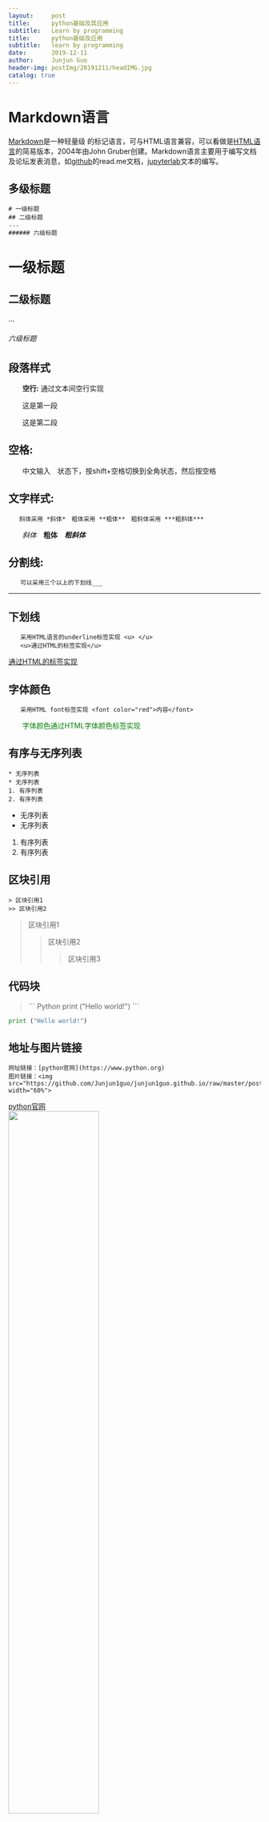 ```yaml
---
layout:     post
title:      python基础及其应用
subtitle:   Learn by programming
title:      python基础及应用
subtitle:   learn by programming
date:       2019-12-11
author:     Junjun Guo
header-img: postImg/20191211/headIMG.jpg
catalog: true
---
```

# **Markdown语言**

[Markdown](https://daringfireball.net/projects/markdown/)是一种轻量级  的标记语言，可与HTML语言兼容，可以看做是[HTML语言](https://www.runoob.com/html/html-editors.html)的简易版本，2004年由John Gruber创建。Markdown语言主要用于编写文档及论坛发表消息，如[github](https://github.com/)的read.me文档，[jupyterlab](https://jupyterlab.readthedocs.io/en/latest/)文本的编写。
## **多级标题**
```
# 一级标题
## 二级标题
...
###### 六级标题
```
# 一级标题
## 二级标题
...
###### 六级标题
## **段落样式**

　　**空行:** 通过文本间空行实现

　　这是第一段
  
　　这是第二段

## **空格:**   
　　中文输入　状态下，按shift+空格切换到全角状态，然后按空格    
  

## **文字样式:**
```
   斜体采用 *斜体*　粗体采用 **粗体**　粗斜体采用 ***粗斜体***
```
　　*斜体*　**粗体**　***粗斜体***

## **分割线:** 
```
　　可以采用三个以上的下划线___ 
```
_______

## **下划线**
```
　　采用HTML语言的underline标签实现 <u> </u>
　　<u>通过HTML的标签实现</u>
```
   <u>通过HTML的标签实现</u>

## **字体颜色**
```
　　采用HTML font标签实现 <font color="red">内容</font>
```
<font color="green">　　字体颜色通过HTML字体颜色标签实现</font>

## **有序与无序列表**
```
* 无序列表
* 无序列表
1. 有序列表
2. 有序列表
```
* 无序列表
* 无序列表
1. 有序列表
2. 有序列表

## **区块引用**
```
> 区块引用1   
>> 区块引用2
```
> 区块引用1   
>> 区块引用2
>>> 区块引用3

## 代码块
     
>  \``` Python
>  print ("Hello world!")
>  \```       
    

``` Python
print ("Hello world!")
``` 

## 地址与图片链接
```
网址链接：[python官网](https://www.python.org)    
图片链接：<img src="https://github.com/Junjun1guo/junjun1guo.github.io/raw/master/postImg/20191211/python.png" width="60%"> 
```
[python官网](https://www.python.org/)    
<img src="https://github.com/Junjun1guo/junjun1guo.github.io/raw/master/postImg/20191211/python.png" width="60%">

## 表格
```
　　采用|分割单元格，采用----分割标题栏与单元格。单元格的对齐采用:,如左对齐(:----)

| 左对齐 | 右对齐 | 居中对齐 |
| :------|------:| :-----: |
| 单元格 | 单元格 | 单元格 |
| 单元格 | 单元格 | 单元格 |
| 左对齐 | 右对齐 | 居中对齐 |
| :-----|----:| :----: |
| 单元格 | 单元格 | 单元格 |
| 单元格 | 单元格 | 单元格 |
```    
| 左对齐 | 右对齐 | 居中对齐 |
| :------|------:| :-----: |
| 单元格 | 单元格 | 单元格 |
| 单元格 | 单元格 | 单元格 |
| 左对齐 | 右对齐 | 居中对齐 |
| :-----|----:| :----: |
| 单元格 | 单元格 | 单元格 |
| 单元格 | 单元格 | 单元格 |

## 公式编辑

[markdown公式编辑教程](https://www.jianshu.com/p/25f0139637b7)
```
行内公式$ \Gamma(z) = \int_0^\infty t^{z-1}e^{-t}dt\,. $
行间公式$$\Gamma(z) = \int_0^\infty t^{z-1}e^{-t}dt\,.$$
```
$ \Gamma(z) = \int_0^\infty t^{z-1}e^{-t}dt\,. $
$$\Gamma(z) = \int_0^\infty t^{z-1}e^{-t}dt\,.$$

# Python语言

## python语言及其特点

### python语言的发展
　　Guido von Rossum 1989年开发了python编译器。python语言介于C语言与脚本语言之间，是一种“胶水”语言。python语言的宗旨就是“能用胶水解决的问题，坚决不造轮子”。发展的版本有2.x和3.x，[python官网](https://www.python.org/)

<img src="images/C++之父.png" width="50%"><img src="images/python之父.png" width="50%">

### python语言下载及安装
1. 在下载页面选择相应系统对应的版本进行下载

<img src="postImg/20191211/python官网.png" width="50%"><img src="images/python下载页面.png" width="50%">
2. 安装python，可以选择相应的安装目录，添加python到系统路径

<img src="postImg/20191211/python安装界面.png" width="60%">

3. 进入python安装目录Scripts进行安装需要的模块，安装好的模块位于site-pakages中

<img src="postImg/20191211/python安装模块.png" width="50%"><img src="images/python模块包位置.png" width="50%">

### python常用编辑器介绍


　　[editPlus](https://www.editplus.com/)， [pyCharm](https://www.jetbrains.com/pycharm/)，
[anaConda](https://www.anaconda.com/)等

<img src="postImg/20191211/editPlus.png" width="50%"><img src="postImg/20191211/pyCharm截图.png" width="50%">

### python语言的特点

**优点**
* 简洁优雅，可读性强　　
* 可移植性强，接口强大
* 优秀强大的第三方库

**不足**
* 速度中等
* 不同版本及包的兼容性

### python的应用场景   

* 数值计算，依赖于众多的第三方包
* 机器学习及深度学习
* 网络爬虫及大数据分析
* 网页制作，知乎，facebook等
* 桌面程序的开发，依赖于pyQt，wxPython等第三方GUI库
* 与其他软件的交互，如Opensees,Abaqus,SAP2000等
...

### python与matlab对比

|<font size=4>matlab</font>|<font size=4>python</font>|
|:------:|:------:|
|<font size=4>商业软件</font>|<font size=4>免费开源</font>|
|<font size=4>软件冗杂</font>|<font size=4>即用即装</font>|
|<font size=4>面向过程</font>|<font size=4>面向对象</font>|
|<font size=4>速度慢</font>|<font size=4>速度快</font>|
|<font size=4>发展缓慢</font>|<font size=4>发展极快</font>|
|<font size=4>...</font>|<font size=4>...</font>|

## python语言基础语言

### 数据类型

数字：整型(int)  浮点型 (float)


```python
print (type(2)) #type()函数返回输入数据的类型
print (type(2.0)) #print ()函数用于文本输出
```


```python
a=float(2) #整型转换为浮点型
b=int(2.0) #浮点型转换为整型
print (a)
print (b)
```

    2.0
    2
    

字符串：'' ""


```python
a="hello world!"
b="我是python"
print (type(a))
print (a)
print (a+b)
```

    <class 'str'>
    hello world!
    hello world!我是python
    

Math模块


```python
from math import * #导入math模块中所有函数
a=sqrt(2)
print (a)
```

    1.4142135623730951
    

布尔类型：真(True)，假(False)


```python
a=True
b=False
print(int(a))
print(int(b))
```

    1
    0
    

### 数据结构

#### 列表(list)


```python
a=[] #空列表
print (a)
b=[1,8,3,6]
print (b[0])
b.append(7) #从列表尾部不断添加新对象
print (b[-1])
b.reverse() #反转列表中元素
print (b)
b.sort() #列表排序
print (b)
f=len(b) #列表的长度
print (f)
```

可以通过help函数与dir函数查看模块内所有的特性


```python
print (dir(list)) #特殊方法与公共方法列表
```


```python
print (help(list)) #返回各个方法的具体定义
```

#### 元组(tuple)

元组与列表类似，区别在于一旦创建不能对其进行修改   
元组可应用于不可变量的存放，既快又安全，需要修改时可以先转化为列表


```python
a=(2,3,2,5,1)
b=list(a)
b.append(8)
print (b)
```

#### 字典(dict)

字典(dict)是键与值一一映射的一种数据结构 {key:value}


```python
a={"one":21,"two":43,"three":54} #三个元素的字典
print (a)
print (list(a.keys())) #返回字典a的所有键
print (list(a.values())) #f返回字典a的所有值
print (a["one"]) #返回特定键对应的值
```

列表解析：目的是简化代码


```python
a=[1,2,3,5]
b=[each*2 for each in a] #列表解析
print (b)
c={str(key1):value1 for key1,value1 in zip(a,b)} #列表解析
print (c)
d=(each1*2 for each1 in a)
print (d) #返回一个生成器
print (list(d))
```

    [2, 4, 6, 10]
    {'1': 2, '2': 4, '3': 6, '5': 10}
    <generator object <genexpr> at 0x000001E9917B9E08>
    [2, 4, 6, 10]
    

### 运算符
算术运算符: 加(+)，减(-),乘(*),除(/),乘方(**),求余(%)
比较运算符：等于(==),不等于(!=),大于(>),小于(<),大于等于(>=)等
赋值运算符：=，+=,*=等
逻辑运算符：与(and), 或(or),非(not)
成员运算符：in, not in
### 条件语句


```python
if (1>2) and (3>2) :
    print ("代码块1")
else:
    print ("代码块2")
   
```

    代码块2
    


```python
score=70
if 0<=score<60:
    print ("不及格")
elif 60<=score<80:
    print ("良好")
elif 80<=score<=100:
    print ("优秀")
else:
    print ("输入错误，请输入0到100之间的数字！")
```

    良好
    

### 循环语句


```python
for i1 in range(1,6,1):
    print (i1)
```


```python
flag=True
while flag: #第二种循环结构
    print ("It's true!")
    flag=False
print ("It's done!")
```

    It's true!
    It's done!
    


```python
a=[1,3,4,5,86,34]
for each in a:
    if each==max(a):
        print (each)
        break #跳出最近一层的循环
    else:
        print (each)
        continue #终止本轮循环，并进入下轮循环
        print ("我不是最大值！")
```

    1
    3
    4
    5
    86
    

### 函数（面向过程编程）


```python
def listSquare(inputList): #形参
    """ 
    描述：对列表中数字平方并返回列表
    输入：列表
    输出：平方后的列表
    例子：listSquare([1,2,3])
    """
    b=[each**2 for each in inputList]
    return b #返回值，可返回多个类型数据

print (help(listSquare)) #查看帮助文档
print (listSquare([1,2,3]))
print (listSquare(["a",2,3])) #引发程序异常
```

### 异常处理


```python
def listSquare(inputList): #形参
    """ 
    描述：对列表中数字平方并返回列表
    输入：列表
    输出：平方后的列表
    例子：listSquare([1,2,3])
    """
    try:
        b=[each**2 for each in inputList] #可能出现异常的代码块
    except TypeError: 处理，可以指出异常的类型，如TypeError
        print ("请输入数字型列表！")
        return #无正确返回，则返回None
    else: #没有异常，则执行如下代码
        return b #返回值，可返回多个类型数据

print (listSquare(["a",1,2]))
print (listSquare([1,2,3]))
```

### 类（面向对象编程的核心）

**类**=属性(数据)+方法(函数)   
**OOP特征**：封装(只提供借口），继承(避免重复造轮子），多态（方法名相　　　同，具体实现不同）等   
**以做菜为例:**   
**属性:**各种原材料与工具   
**方法:**切菜，炒菜等具体每一项工作   
**封装:**炒菜机（输入原材料，调用每一个方法，出菜，不需要知道细节   
**继承:**多功能炒菜机（炒青菜，土豆炖牛肉等菜）   
**多态:**子类炒青菜与子类土豆炖牛肉都有切菜这个共同方法，但具体操作不同   


```python
import numpy as np
import math
class IMs():#没有继承自任何类，默认继承自基类object
    """
    地震动强度指标计算类
    初始化参数：单列加速度时程acc(g),采样间隔t(s)
    方法：
    PGA()--返回峰值加速度值(g)
    PGV()--返回峰值速度值(cm/s)
    """
    def __init__(self,acc,t): #类的初始化方法，内置特殊方法
        #acc单列加速度时程(g),t时间间隔(s)
        self.acc=acc #self是类的实例化铭牌，在类内起到通信的作用
        self.t=t
        self.num=len(self.acc)

    def PGA(self):
        #返回acc的最大峰值加速度(PGA)(g)
        pga=b=np.fabs(self.acc).max()
        return pga
    
    def __AcctoVelocity (self): #类的私有化方法（前置两下划线）
        #将加速度(g)转换为速度(cm/s)
        vel=[0]
        acc=self.acc
        for i in range(self.num-1):
            velocity=(acc[i]+acc[i+1])*self.t/2*981+vel[-1]
            vel.append(velocity)
        return vel

    def PGV (self):
        #返回Velocity的最大峰值速度(PGV)(cm/s)
        veloc=self.__AcctoVelocity()
        pgv=b=np.fabs(veloc).max()
        return pgv
    
if __name__=='__main__':#测试用
    acc=np.loadtxt("acceleration.txt")#txt数据的加载
    imInstance=IMs(acc,0.01)#强度指标类的实例化
    pga=imInstance.PGA()#调用类中的方法计算PGA
    pgv=imInstance.PGV()
    print ("PGA=",round(pga,3),"g") #保留3位小数
```

    PGA= 1.219 g
    


```python
    print ("PGV=",round(pgv,3),"cm/s")
```

    PGV= 114.471 cm/s
    

### python学习资料

**常用网站：**

[matplotlib](https://matplotlib.org/)(第三方绘图库）   
[Numpy](https://numpy.org/)(科学计算基本库)    
[Scipy](https://www.scipy.org/)(集成了数学，科学及工程常用库)    
[SymPy](https://www.sympy.org/en/index.html)(符号运算库)    
[Python教程](https://docs.python.org/zh-cn/3/tutorial/index.html)(官方教程中文版)    
[Python标准库](https://docs.python.org/zh-cn/3/library/index.html)(Python内置标准库)    
[wxPython](https://www.wxpython.org/)(图形用户界面库)     
[pypi](https://pypi.org/search/?q=&o=&c=Operating+System+%3A%3A+Microsoft+%3A%3A+Windows)(大量第三方包库)     
[Scikit-learn](https://scikit-learn.org/stable/)(python机器学习库)   
[PyOpenGL](http://pyopengl.sourceforge.net/)(基于Python的图形开发库)    
[stackoverflow](https://stackoverflow.com/)(程序员交流答疑网站)    
[台大李宏毅机器学习](https://study.163.com/course/introduction/1208946807.htm)(中文机器学习经典课程)    
[斯坦福吴恩达机器学习](https://study.163.com/course/courseMain.htm?courseId=1004570029)(英文机器学习经典课程)    
[斯坦福吴恩达深度学习](https://mooc.study.163.com/smartSpec/detail/1001319001.htm)(英文深度学习经典课程)    
[github上python资源](https://github.com/Junjun1guo?tab=repositories) (收集了一些不错的python教程)    
[github](https://github.com/)(代码管理及发布网站，可以免费搭建个人博客)      
[MCMC](https://twiecki.io/blog/2015/11/10/mcmc-sampling/)(基于马尔科夫蒙特卡洛的贝叶斯模型)    

**推荐书籍:**

　　<img src="postImg/20191211/python编程从入门到实践.png" width="25%">  　　 <img src="postImg/20191211/python3面向对象编程.png" width="25%"> 　　  <img src="postImg/20191211/python神经网络编程.png" width="25%">

　　<img src="postImg/20191211/编写高质量代码.png" width="25%">　　　<img src="postImg/20191211/流畅的python.png" width="25%">　　　<img src="postImg/20191211/EffectivePython.png" width="25%">

　　<img src="postImg/20191211/机器学习实战.png" width="25%">　　　<img src="postImg/20191211/深度学习.png" width="25%">　　<img src="postImg/20191211/动手学深度学习.png" width="25%">

# python语言在桥梁工程中的应用

## 基于python语言的PEER网站地震波处理

　　主要涉及到python文件的操作,列表,字典及列表解析等   
　　完整的项目见[github-PEERMotionFormatProcess-with-Python](https://github.com/Junjun1guo/PEERMotionFormatProcess-with-Python)


```python
##########################################################################
import os
import numpy as np
import shutil
##########################################################################
def peerMotionProcess (fileName):
	"""
	Processing each file and return the processed resutls(percolumn data list, 
	timestep and pointers number)
	"""
	accList=[]
	fopen=open(fileName) #打开文件
	saveList1=[]
	saveList2=[]
	lines=fopen.readlines() #读取所有的行并返回列表
	for line_counter,line in enumerate(lines): #遍历行号及每行内容
		curLine=line.strip().split(" ") #去除首尾空格，并按行内空格划分
		removeSpace=[x for x in curLine if x!=""] #去除行内空格
		if line_counter<=3: #从前四行提取地震波点数与采样间隔
			[saveList1.append(x) for x in removeSpace] #前四行内容列表
		else:
			[saveList2.append(x) for x in removeSpace] #地震波时程点
	fopen.close() #关闭文件
	indexNumber=saveList1.index("NPTS=") #索引位置
	indexDt=saveList1.index("DT=")
	pointNumber=saveList1[indexNumber+1].split(",")[0] #提取数字
	deltaT=saveList1[indexDt+1].split(",")[0]
	saveList=[ float(x) for x in saveList2]
	return pointNumber,deltaT,saveList #返回地震波点数，采样间隔及时程列表
##########################################################################
if __name__=='__main__':
	direction=["E","N","V"]
	postFixList=[".AT2",".VT2",".DT2"]
	timeFileDict={".AT2":"Acceleration",".VT2":"Velocity",".DT2":"Displacement"}
	#Generating all saving file paths
	midirList=[(topFile,secFile) for topFile in timeFileDict.values() \
               for secFile in direction]
	#Clearing existing files
	[shutil.rmtree(x) for x in timeFileDict.values()]
	for toplevel,seclevel in midirList:
			os.makedirs(toplevel+"/"+seclevel)#generate save files
	fileListE=[]
	fileListN=[]
	fileListV=[]
	# text file read and process
	fileNameOpen=open("FileName.txt")
	for line in fileNameOpen.readlines():
		curLine=line.strip().split("\t") #分割同一行各个分量
		fileListE.append(curLine[0].split(".AT2")[0])#水平E向分量名称
		fileListN.append(curLine[1].split(".AT2")[0])#水平N向分量名称
		fileListV.append(curLine[2].split(".AT2")[0])#竖向V分量名称
	fileNameOpen.close()	
	finalLengthList=[]
	finaltimeList=[]
	finalFileNameList=[]
	for i1 in range(len(fileListE)): #遍历每条地震波
		fileNameENV=[{fileListE[i1]:direction[0]},{fileListN[i1]:direction[1]},\
                     {fileListV[i1]:direction[2]}]#将各个分量地震文件名与方向标签对应
		caseList=[(xx,yy) for xx in fileNameENV for yy in postFixList]#双循环实现每个
        #工况，总共9个，加速度，速度及位移文件夹下建E,N,V三个分量文件夹
		lengthList=[] #每条波点数列表
		timeList=[]#每条波采样间隔
		for eachCase in caseList:
			fileDirection=eachCase[0].values()[0]# eachCase[0]是字典，
            #选取的是方向E,N或者V
			filePrefix=eachCase[0].keys()[0].strip()#移除分量名首尾空格
			loadFilePath=os.path.join("downLoadPeerMotion/",filePrefix+eachCase[1])
            #地震动分量的相对路径
			if filePrefix=="NoFile":#判断地震动分量文件是否存在
				accPointNum=1e8 #对于不存在的文件设其点数为一大数
				accDeltaT=1e8
				accTimeHistory=[0.0]
			else:
				accResult=peerMotionProcess (loadFilePath) #调用地震波处理函数
				accPointNum=int(accResult[0])
				accDeltaT=float(accResult[1])
				accTimeHistory=accResult[2]
			lengthList.append(accPointNum)
			timeList.append(accDeltaT)
			cwd=os.getcwd() #返回当前工作目录
			savePathName=os.path.join(cwd,timeFileDict[eachCase[1]]+"/"+\
                                      fileDirection+"/",filePrefix+".txt")
             #文件保存路径
			np.savetxt(savePathName,accTimeHistory,fmt="%f") #保存处理后的地震波
		finalLengthList.append(min(lengthList)) #选取3个分量中最小值
		finaltimeList.append(min(timeList))
	np.savetxt("MotonLength.txt",finalLengthList,fmt="%d")
	np.savetxt("deltaT.txt",finaltimeList,fmt="%f")
```

## 基于模拟退火与三次B样条插值曲线的斜拉桥索力优化

　　主要涉及python与Opensees的交互，异常的处理等    
　　完整的项目见[github-Cable-force-optimization-of-a-curved-cable-stayed-bridge
](https://github.com/Junjun1guo/Cable-force-optimization-of-a-curved-cable-stayed-bridge)

## 基于wxPython的地震波处理GUI开发

　　主要涉及python桌面程序的开发等    
　　完整的项目见[github-seismicWaveAnalysis](https://github.com/Junjun1guo/seismicWaveAnalysis)

## 基于wxPython与PyOpenGL的有限元软件开发

　　主要涉及wxPython,PyOpenGL,类及设计模式等     
　　完整的项目见[git-2DTrussStructureAnalysisWithPython](https://github.com/Junjun1guo/2DTrussStructureAnalysisWithPython)

# 附录

## Jupyterlab 安装

1. 进入python安装目录Scripts文件夹，shift+ctrl+鼠标右键打开powershell窗口，或者在当前文件栏输入cmd进入命令行窗口

　　<img src="postImg/20191211/附录1.jpg" width="30%"> 　　<img src="postImg/20191211/附录2.jpg" width="50%"> 

2. 在命令行输入：pip3 install jupyterlab开始自动安装



<img src="postImg/20191211/附录3.jpg" width="70%">

3. 在jupyter文件所在目录栏输入cmd进入命令行，输入jupyter lab打开，进入jupyterlab界面。关于jupyterlab的更多知识可参考[官方帮助文档](https://jupyterlab.readthedocs.io/en/latest/)。

<img src="postImg/20191211/附录4.jpg" width="40%">　　<img src="postImg/20191211/附录5.jpg" width="40%">

## python包的开发及发布

1. 登录到[pypi](https://pypi.org/)注册账户，记住自己的用户名与密码，上传包的时候需要用到。   
2. 准备待发布的包
* 包的格式   
  包括setup.py文件及包文件(包含__init__.py的文件,可以什么也不写)

<img src="postImg/20191211/testPackage1.png" width="50%"><img src="postImg/20191211/testPackage2.png" width="50%">

setup.py文件


```python
#setup.py
from distutils.core import setup
from setuptools import setup, find_packages #导入发布模块

setup(
    name = 'testPackage', #包的名称
    version = '0.1.2', #版本号
    keywords = ('seismic', 'signal'), #包的关键字
    description = 'seismic wave analysis', #对包的描述
    license = 'MIT License', #许可证

    author = 'Junjun Guo',#作者信息
    author_email = 'guojj_ce@163.com', #邮箱
	url='https://github.com/Junjun1guo/seismicWaveAnalysis',#包的链接
    packages = find_packages(),#需要具有__init__.py文件的文件夹
	install_requires=['wxPython','numpy'],#列出包依赖的包
    platforms = 'any', #跨平台
)
```

3. 在包的当前路径打开命令行，安装twine模块

4. 生成上传包：python set.py sdist bdist_wheel

5. 上传包到pypi: twine upload dist/*

6. 在python scripts文件夹打开命令行安装上传的包，并会自动搜索安装依赖的其他包：pip install 包名 
